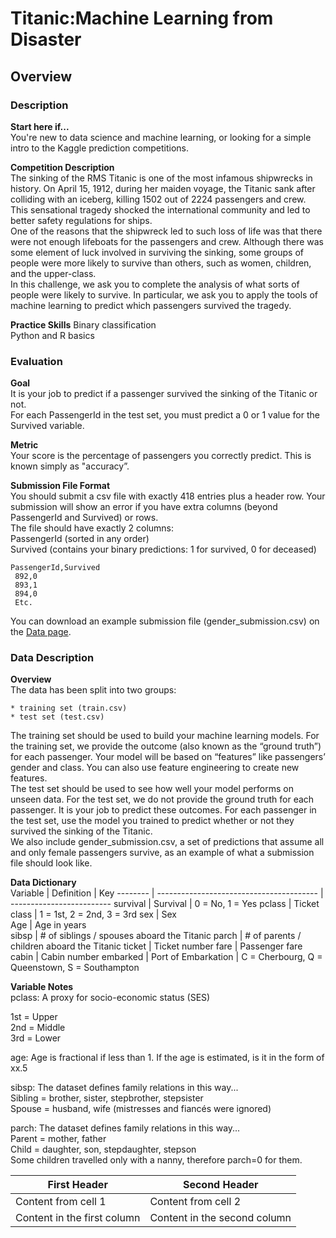 # Titanic:Machine Learning from Disaster
## Overview

### Description
**Start here if...**  
You're new to data science and machine learning, or looking for a simple intro to the Kaggle prediction competitions.  

**Competition Description**  
The sinking of the RMS Titanic is one of the most infamous shipwrecks in history.  On April 15, 1912, during her maiden voyage, the Titanic sank after colliding with an iceberg, killing 1502 out of 2224 passengers and crew. This sensational tragedy shocked the international community and led to better safety regulations for ships.  
One of the reasons that the shipwreck led to such loss of life was that there were not enough lifeboats for the passengers and crew. Although there was some element of luck involved in surviving the sinking, some groups of people were more likely to survive than others, such as women, children, and the upper-class.  
In this challenge, we ask you to complete the analysis of what sorts of people were likely to survive. In particular, we ask you to apply the tools of machine learning to predict which passengers survived the tragedy.  

**Practice Skills**
Binary classification  
Python and R basics  

### Evaluation
**Goal**  
It is your job to predict if a passenger survived the sinking of the Titanic or not.   
For each PassengerId in the test set, you must predict a 0 or 1 value for the Survived variable.  

**Metric**  
Your score is the percentage of passengers you correctly predict. This is known simply as "accuracy”.  

**Submission File Format**  
You should submit a csv file with exactly 418 entries plus a header row. Your submission will show an error if you have extra columns (beyond PassengerId and Survived) or rows.  
The file should have exactly 2 columns:  
PassengerId (sorted in any order)  
Survived (contains your binary predictions: 1 for survived, 0 for deceased)  

```
PassengerId,Survived
 892,0
 893,1
 894,0
 Etc.
```

You can download an example submission file (gender_submission.csv) on the [Data page](https://www.kaggle.com/c/titanic/data).  

### Data Description  
**Overview**  
The data has been split into two groups:  

```
* training set (train.csv)
* test set (test.csv)
```

The training set should be used to build your machine learning models. For the training set, we provide the outcome (also known as the “ground truth”) for each passenger. Your model will be based on “features” like passengers’ gender and class. You can also use feature engineering to create new features.  
The test set should be used to see how well your model performs on unseen data. For the test set, we do not provide the ground truth for each passenger. It is your job to predict these outcomes. For each passenger in the test set, use the model you trained to predict whether or not they survived the sinking of the Titanic.  
We also include gender_submission.csv, a set of predictions that assume all and only female passengers survive, as an example of what a submission file should look like.  

**Data Dictionary**  
Variable | Definition                               | Key
-------- | ---------------------------------------- | ------------------------- 
survival | Survival                                 | 0 = No, 1 = Yes
pclass   | Ticket class                             | 1 = 1st, 2 = 2nd, 3 = 3rd 
sex      | Sex  
Age      | Age in years                             
sibsp    | # of siblings / spouses aboard the Titanic 
parch    | # of parents / children aboard the Titanic 
ticket   | Ticket number 
fare     | Passenger fare 
cabin    | Cabin number 
embarked | Port of Embarkation  | C = Cherbourg, Q = Queenstown, S = Southampton

**Variable Notes**  
pclass: A proxy for socio-economic status (SES)  

1st = Upper  
2nd = Middle  
3rd = Lower  

age: Age is fractional if less than 1. If the age is estimated, is it in the form of xx.5  

sibsp: The dataset defines family relations in this way...  
Sibling = brother, sister, stepbrother, stepsister  
Spouse = husband, wife (mistresses and fiancés were ignored)  

parch: The dataset defines family relations in this way...  
Parent = mother, father  
Child = daughter, son, stepdaughter, stepson  
Some children travelled only with a nanny, therefore parch=0 for them.  

First Header | Second Header
------------ | -------------
Content from cell 1 | Content from cell 2
Content in the first column | Content in the second column
